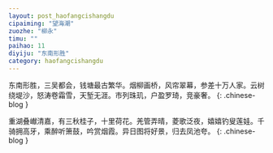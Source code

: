 ```yaml
---
layout: post_haofangcishangdu
cipaiming: "望海潮"
zuozhe: "柳永"
timu: ""
paihao: 11
diyiju: "东南形胜"
category: haofangcishangdu
---
```


东南形胜，三吴都会，钱塘最古繁华。烟柳画桥，风帘翠幕，参差十万人家。云树绕堤沙，怒涛卷霜雪，天堑无涯。市列珠玑，户盈罗琦，竞豪奢。
{: .chinese-blog }

重湖叠𪩘清嘉，有三秋桂子，十里荷花。羌管弄晴，菱歌泛夜，嬉嬉钓叟莲娃。千骑拥高牙，乘醉听箫鼓，吟赏烟霞。异日图将好景，归去凤池夸。
{: .chinese-blog }